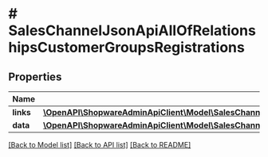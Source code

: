 # # SalesChannelJsonApiAllOfRelationshipsCustomerGroupsRegistrations

## Properties

Name | Type | Description | Notes
------------ | ------------- | ------------- | -------------
**links** | [**\OpenAPI\ShopwareAdminApiClient\Model\SalesChannelJsonApiAllOfRelationshipsCustomerGroupsRegistrationsLinks**](SalesChannelJsonApiAllOfRelationshipsCustomerGroupsRegistrationsLinks.md) |  | [optional]
**data** | [**\OpenAPI\ShopwareAdminApiClient\Model\SalesChannelJsonApiAllOfRelationshipsCustomerGroupsRegistrationsData[]**](SalesChannelJsonApiAllOfRelationshipsCustomerGroupsRegistrationsData.md) |  | [optional]

[[Back to Model list]](../../README.md#models) [[Back to API list]](../../README.md#endpoints) [[Back to README]](../../README.md)
